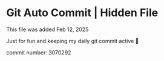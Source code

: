 # Git Auto Commit | Hidden File

This file was added Feb 12, 2025

Just for fun and keeping my daily git commit active 🤪

commit number: 3070292
